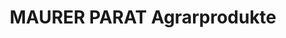 ---
title: "MAURER PARAT Agrarprodukte"
url: /dannstadt-schauernheim/maurer-parat-agrarprodukte/
shop: Großhandel
---
